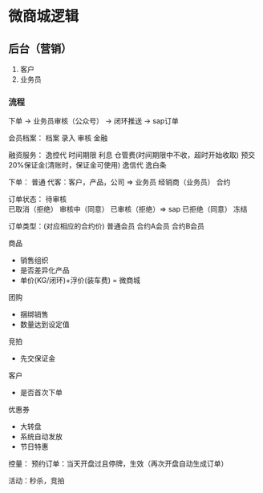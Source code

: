 # 微商城逻辑

## 后台（营销）
1. 客户
2. 业务员
### 流程
下单 -> 业务员审核（公众号） -> 闭环推送 -> sap订单

会员档案：
  档案
  录入
  审核
  金融

融资服务：
  逸控代
    时间期限
    利息
    仓管费(时间期限中不收，超时开始收取)
    预交20%保证金(清账时，保证金可使用)
  逸信代
  逸白条

下单：
  普通
  代客：客户，产品，公司 => 业务员
  经销商（业务员）
  合约

订单状态：
  待审核  
    已取消（拒绝）
    审核中（同意）
      已审核（拒绝）=> sap
      已拒绝（同意）
      冻结

订单类型：(对应相应的合约价)
  普通会员
  合约A会员
  合约B会员

商品
  * 销售组织
  * 是否差异化产品
  * 单价(KG/闭环)+浮价(装车费) = 微商城

团购
  * 捆绑销售
  * 数量达到设定值

竞拍
  * 先交保证金
  
客户
  * 是否首次下单

优惠券
  * 大转盘
  * 系统自动发放
  * 节日特惠

控量：
  预约订单：当天开盘过且停牌，生效（再次开盘自动生成订单）

活动：秒杀，竞拍



